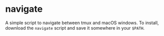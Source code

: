 # navigate

A simple script to navigate between tmux and macOS windows. To install,
download the `navigate` script and save it somewhere in your `$PATH`.
